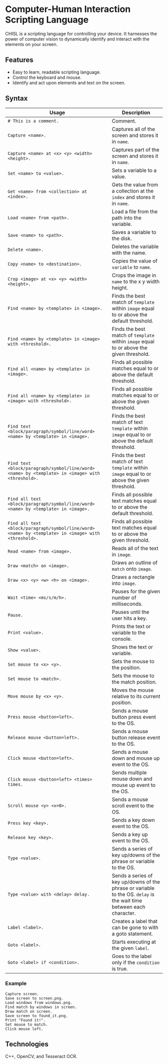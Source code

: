 # Computer-Human Interaction Scripting Language
CHISL is a scripting language for controlling your device. It harnesses the power of computer vision to dynamically identify and interact with the elements on your screen.

## Features
- Easy to learn, readable scripting language.
- Control the keyboard and mouse.
- Identify and act upon elements and text on the screen.

## Syntax
| Usage | Description |
|---|---|
| `# This is a comment.` | Comment. |
| `Capture <name>.` | Captures all of the screen and stores it in `name`. |
| `Capture <name> at <x> <y> <width> <height>.` | Captures part of the screen and stores it in `name`. |
| `Set <name> to <value>.` | Sets a variable to a value. |
| `Get <name> from <collection> at <index>.` | Gets the value from a collection at the `index` and stores it in `name`. |
| `Load <name> from <path>.` | Load a file from the path into the variable. |
| `Save <name> to <path>.` | Saves a variable to the disk. |
| `Delete <name>.` | Deletes the variable with the name. |
| `Copy <name> to <destination>.` | Copies the value of `variable` to `name`. |
| `Crop <image> at <x> <y> <width> <height>.` | Crops the image in `name` to the x y width height. |
| `Find <name> by <template> in <image>.` | Finds the best match of `template` within `image` equal to or above the default threshold. |
| `Find <name> by <template> in <image> with <threshold>.` | Finds the best match of `template` within `image` equal to or above the given threshold. |
| `Find all <name> by <template> in <image>.` | Finds all possible matches equal to or above the default threshold. |
| `Find all <name> by <template> in <image> with <threshold>.` | Finds all possible matches equal to or above the given threshold. |
| `Find text <block/paragraph/symbol/line/word> <name> by <template> in <image>.` | Finds the best match of text `template` within `image` equal to or above the default threshold. |
| `Find text <block/paragraph/symbol/line/word> <name> by <template> in <image> with <threshold>.` | Finds the best match of text `template` within `image` equal to or above the given threshold. |
| `Find all text <block/paragraph/symbol/line/word> <name> by <template> in <image>.` | Finds all possible text matches equal to or above the default threshold. |
| `Find all text <block/paragraph/symbol/line/word> <name> by <template> in <image> with <threshold>.` | Finds all possible text matches equal to or above the given threshold. |
| `Read <name> from <image>.` | Reads all of the text in `image`. |
| `Draw <match> on <image>.` | Draws an outline of `match` onto `image`. |
| `Draw <x> <y> <w> <h> on <image>.` | Draws a rectangle into `image`. |
| `Wait <time> <ms/s/m/h>.` | Pauses for the given number of milliseconds. |
| `Pause.` | Pauses until the user hits a key. |
| `Print <value>.` | Prints the text or variable to the console. |
| `Show <value>.` | Shows the text or variable. |
| `Set mouse to <x> <y>.` | Sets the mouse to the position. |
| `Set mouse to <match>.` | Sets the mouse to the match position. |
| `Move mouse by <x> <y>.` | Moves the mouse relative to its current position. |
| `Press mouse <button=left>.` | Sends a mouse button press event to the OS. |
| `Release mouse <button=left>.` | Sends a mouse button release event to the OS. |
| `Click mouse <button=left>.` | Sends a mouse down and mouse up event to the OS. |
| `Click mouse <button=left> <times> times.` | Sends multiple mouse down and mouse up event to the OS. |
| `Scroll mouse <y> <x=0>.` | Sends a mouse scroll event to the OS. |
| `Press key <key>.` | Sends a key down event to the OS. |
| `Release key <key>.` | Sends a key up event to the OS. |
| `Type <value>.` | Sends a series of key up/downs of the phrase or variable to the OS. |
| `Type <value> with <delay> delay.` | Sends a series of key up/downs of the phrase or variable to the OS. `delay` is the wait time between each character. |
| `Label <label>.` | Creates a label that can be gone to with a goto statement. |
| `Goto <label>.` | Starts executing at the given `label`. |
| `Goto <label> if <condition>.` | Goes to the label only if the `condition` is true. |

### Example
    Capture screen.
    Save screen to screen.png.
    Load windows from windows.png.
    Find match by windows in screen.
    Draw match on screen.
    Save screen to found_it.png.
    Print "Found it!".
    Set mouse to match.
    Click mouse left.

## Technologies
C++, OpenCV, and Tesseract OCR.